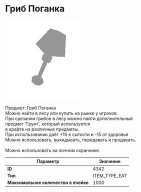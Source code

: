 # Гриб Поганка

![Item Image](../img/4342.webp?raw=true)

Предмет: Гриб Поганка<br>Можно найти в лесу или купить на рынке у игроков.<br>При срезании грибов в лесу можно найти дополнительный<br>предмет 'Грунт', который используется<br>в крафте на различные предметы.<br>При использовании даёт +10 к сытости и -15 от здоровья<br>Можно использовать, выкидывать, передавать и продавать.<br><br>Можно использовать на личном охраннике.


| Параметр | Значение |
|----------|----------|
| **ID** | 4342 |
| **Тип** | ITEM_TYPE_EAT |
| **Максимальное количество в ячейке** | 1000 |

